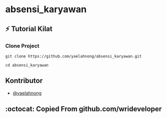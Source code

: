 # absensi_karyawan

## :zap: Tutorial Kilat

### Clone Project

```
git clone https://github.com/yaelahnong/absensi_karyawan.git

cd absensi_karyawan
```
## Kontributor
- [@yaelahnong](https://github.com/yaelahnong)

## :octocat: Copied From github.com/wrideveloper
